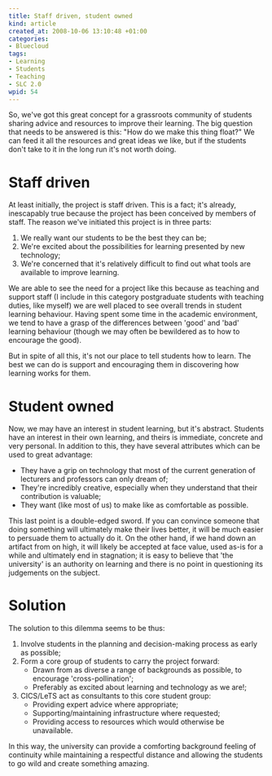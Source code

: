 ```yaml
--- 
title: Staff driven, student owned
kind: article
created_at: 2008-10-06 13:10:48 +01:00
categories: 
- Bluecloud
tags: 
- Learning
- Students
- Teaching
- SLC 2.0
wpid: 54
---
```

So, we've got this great concept for a grassroots community of students sharing advice and resources to improve their learning. The big question that needs to be answered is this: "How do we make this thing float?" We can feed it all the resources and great ideas we like, but if the students don't take to it in the long run it's not worth doing.<!--more-->
<h1>Staff driven</h1>
At least initially, the project is staff driven. This is a fact; it's already, inescapably true because the project has been conceived by members of staff. The reason we've initiated this project is in three parts:
<ol>
	<li>We really want our students to be the best they can be;</li>
	<li>We're excited about the possibilities for learning presented by new technology;</li>
	<li>We're concerned that it's relatively difficult to find out what tools are available to improve learning.</li>
</ol>
We are able to see the need for a project like this because as teaching and support staff (I include in this category postgraduate students with teaching duties, like myself) we are well placed to see overall trends in student learning behaviour. Having spent some time in the academic environment, we tend to have a grasp of the differences between 'good' and 'bad' learning behaviour (though we may often be bewildered as to how to encourage the good).

But in spite of all this, it's not our place to tell students how to learn. The best we can do is support and encouraging them in discovering how learning works for them.
<h1>Student owned</h1>
Now, we may have an interest in student learning, but it's abstract. Students have an interest in their own learning, and theirs is immediate, concrete and very personal. In addition to this, they have several attributes which can be used to great advantage:
<ul>
	<li>They have a grip on technology that most of the current generation of lecturers and professors can only dream of;</li>
	<li>They're incredibly creative, especially when they understand that their contribution is valuable;</li>
	<li>They want (like most of us) to make like as comfortable as possible.</li>
</ul>
This last point is a double-edged sword. If you can convince someone that doing something will ultimately make their lives better, it will be much easier to persuade them to actually do it. On the other hand, if we hand down an artifact from on high, it will likely be accepted at face value, used as-is for a while and ultimately end in stagnation; it is easy to believe that 'the university' is an authority on learning and there is no point in questioning its judgements on the subject.
<h1>Solution</h1>
The solution to this dilemma seems to be thus:
<ol>
	<li>Involve students in the planning and decision-making process as early as possible;</li>
	<li>Form a core group of students to carry the project forward:
<ul>
	<li>Drawn from as diverse a range of backgrounds as possible, to encourage 'cross-pollination';</li>
	<li>Preferably as excited about learning and technology as we are!;</li>
</ul>
</li>
	<li>CICS/LeTS act as consultants to this core student group:
<ul>
	<li>Providing expert advice where appropriate;</li>
	<li>Supporting/maintaining infrastructure where requested;</li>
	<li>Providing access to resources which would otherwise be unavailable.</li>
</ul>
</li>
</ol>
In this way, the university can provide a comforting background feeling of continuity while maintaining a respectful distance and allowing the students to go wild and create something amazing.
